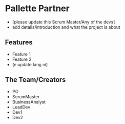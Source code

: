 # Pallette Partner
- [please update this Scrum Master/Any of the devs]
- add details/introduction and what the project is about

## Features
- Feature 1
- Feature 2
- (e update lang ni)

## The Team/Creators
- PO
- ScrumMaster
- BusinessAnalyst
- LeadDev
- Dev1
- Dev2